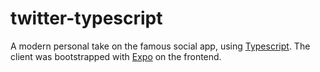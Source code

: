 # twitter-typescript
A modern personal take on the famous social app, using [Typescript](https://www.typescriptlang.org/). The client was bootstrapped with [Expo](https://docs.expo.io/) on the frontend.
